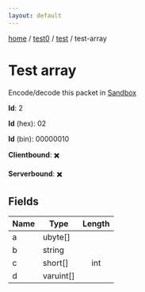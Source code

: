 ```yaml
---
layout: default
---
```


[home](/)  /  [test0](/protocol/test0)  /  [test](/protocol/test0/test)  /  test-array

# Test array

Encode/decode this packet in [Sandbox](../../../sandbox/test0#Test.TestArray)

**Id**: 2

**Id** (hex): 02

**Id** (bin): 00000010

**Clientbound**: ✖️

**Serverbound**: ✖️

## Fields

Name | Type | Length
---|---|:---:
a | ubyte[] | [](/protocol/test0/types/)
b | string | [](/protocol/test0/types/)
c | short[] | int
d | varuint[] | [](/protocol/test0/types/)
